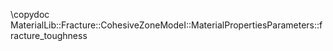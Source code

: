 \copydoc MaterialLib::Fracture::CohesiveZoneModeI::MaterialPropertiesParameters::fracture_toughness
